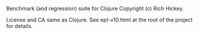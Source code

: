 Benchmark (and regression) suite for Clojure
Copyright (c) Rich Hickey.

License and CA same as Clojure. See epl-v10.html at the root of the
project for details.


